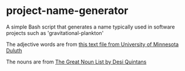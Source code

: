 # project-name-generator
A simple Bash script that generates a name typically used in software projects such as 'gravitational-plankton'

The adjective words are from [this text file from University of Minnesota Duluth](https://www.d.umn.edu/~rave0029/research/adjectives1.txt)

The nouns are from [The Great Noun List by Desi Quintans](http://www.desiquintans.com/nounlist)
